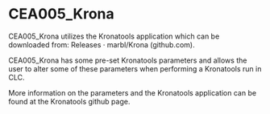 <h1>CEA005_Krona</h1>
CEA005_Krona utilizes the Kronatools application which can be downloaded from: Releases · marbl/Krona (github.com).

CEA005_Krona has some pre-set Kronatools parameters and allows the user to alter some of these parameters when performing a Kronatools run in CLC.

More information on the parameters and the Kronatools application can be found at the Kronatools github page.